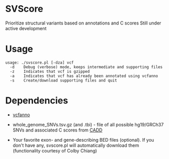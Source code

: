 # SVScore
Prioritize structural variants based on annotations and C scores
Still under active development

# Usage
```
usage: ./svscore.pl [-dza] vcf
  -d	Debug (verbose) mode, keeps intermediate and supporting files
  -z	Indicates that vcf is gzipped
  -a	Indicates that vcf has already been annotated using vcfanno
  -s	Create/download supporting files and quit
```

# Dependencies
* [vcfanno](https://www.github.com/brentp/vcfanno)

* whole_genome_SNVs.tsv.gz (and .tbi) - file of all possible hg19/GRCh37 SNVs and associated C scores from [CADD](http://cadd.gs.washington.edu/download) 

* Your favorite exon- and gene-describing BED files (optional). If you don't have any, svscore.pl will automatically download them (functionality courtesy of Colby Chiang)
